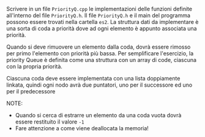 

Scrivere in un file `PriorityQ.cpp` le implementazioni delle funzioni definite all'interno del file `PriorityQ.h`.
Il file `PriorityQ.h` e il main del programma possono essere trovati nella cartella `es2`.
La struttura dati da implementare è una sorta di coda a priorità dove ad ogni elemento è appunto associata una priorità.

Quando si deve rimuovere un elemento dalla coda, dovrà essere rimosso per primo l'elemento con priorità più bassa.
Per semplificare l'esercizio, la priority Queue è definita come una struttura con un array di code, ciascuna con la propria priorità.

Ciascuna coda deve essere implementata con una lista doppiamente linkata, quindi ogni nodo avrà due puntatori, uno per il successore ed uno per il predecessore

NOTE:

- Quando si cerca di estrarre un elemento da una coda vuota dovrà essere restituito il valore `-1`
- Fare attenzione a come viene deallocata la memoria!